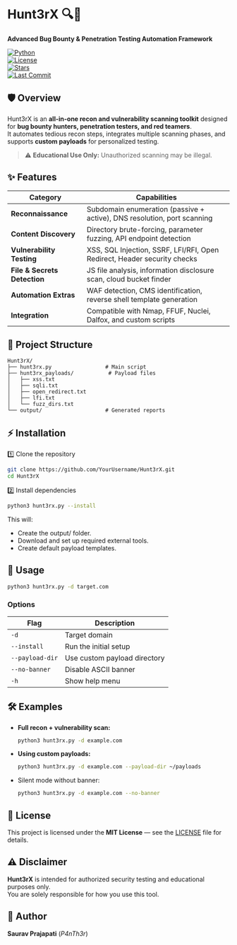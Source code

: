 # Hunt3rX 🔍🐾  
**Advanced Bug Bounty & Penetration Testing Automation Framework**

[![Python](https://img.shields.io/badge/Python-3.9%2B-blue?logo=python)](https://www.python.org/)  
[![License](https://img.shields.io/badge/License-MIT-green.svg)](LICENSE)  
[![Stars](https://img.shields.io/github/stars/YourUsername/Hunt3rX?style=social)](https://github.com/YourUsername/Hunt3rX/stargazers)  
[![Last Commit](https://img.shields.io/github/last-commit/YourUsername/Hunt3rX)](https://github.com/YourUsername/Hunt3rX/commits/main)


## 🛡 Overview
Hunt3rX is an **all-in-one recon and vulnerability scanning toolkit** designed for **bug bounty hunters, penetration testers, and red teamers**.  
It automates tedious recon steps, integrates multiple scanning phases, and supports **custom payloads** for personalized testing.

> ⚠ **Educational Use Only:** Unauthorized scanning may be illegal.



## ✨ Features

| Category                 | Capabilities                                                                 |
|--------------------------|-----------------------------------------------------------------------------|
| **Reconnaissance**        | Subdomain enumeration (passive + active), DNS resolution, port scanning    |
| **Content Discovery**     | Directory brute-forcing, parameter fuzzing, API endpoint detection          |
| **Vulnerability Testing** | XSS, SQL Injection, SSRF, LFI/RFI, Open Redirect, Header security checks    |
| **File & Secrets Detection** | JS file analysis, information disclosure scan, cloud bucket finder        |
| **Automation Extras**     | WAF detection, CMS identification, reverse shell template generation       |
| **Integration**           | Compatible with Nmap, FFUF, Nuclei, Dalfox, and custom scripts             |



## 📂 Project Structure
```plaintext
Hunt3rX/
├── hunt3rx.py                 # Main script
├── hunt3rx_payloads/           # Payload files
│   ├── xss.txt
│   ├── sqli.txt
│   ├── open_redirect.txt
│   ├── lfi.txt
│   └── fuzz_dirs.txt
└── output/                    # Generated reports

```
## ⚡ Installation

1️⃣ Clone the repository
```bash
git clone https://github.com/YourUsername/Hunt3rX.git
cd Hunt3rX
```
2️⃣ Install dependencies

```bash
python3 hunt3rx.py --install
```
This will:

- Create the output/ folder.
- Download and set up required external tools.
- Create default payload templates.


## 🚀 Usage

```bash
python3 hunt3rx.py -d target.com

```


### Options

| Flag            | Description                         |
|-----------------|-------------------------------------|
| `-d`            | Target domain                       |
| `--install`     | Run the initial setup               |
| `--payload-dir` | Use custom payload directory        |
| `--no-banner`   | Disable ASCII banner                |
| `-h`            | Show help menu                      |

## 🛠 Examples

- **Full recon + vulnerability scan:**
  ```bash
  python3 hunt3rx.py -d example.com
- **Using custom payloads:**

    ```bash
    python3 hunt3rx.py -d example.com --payload-dir ~/payloads

- Silent mode without banner:

    ```bash
    python3 hunt3rx.py -d example.com --no-banner

## 📜 License
This project is licensed under the **MIT License** — see the [LICENSE](LICENSE) file for details.



## ⚠ Disclaimer
**Hunt3rX** is intended for authorized security testing and educational purposes only.  
You are solely responsible for how you use this tool.



## 👤 Author
**Saurav Prajapati** (*P4nTh3r*)
